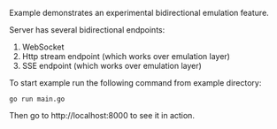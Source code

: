 Example demonstrates an experimental bidirectional emulation feature.

Server has several bidirectional endpoints:

1. WebSocket
2. Http stream endpoint (which works over emulation layer)
3. SSE endpoint (which works over emulation layer)

To start example run the following command from example directory:

```
go run main.go
```

Then go to http://localhost:8000 to see it in action.
